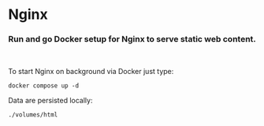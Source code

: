 # Nginx
### Run and go Docker setup for Nginx to serve static web content.

<br />

To start Nginx on background via Docker just type:
```
docker compose up -d
```

Data are persisted locally:
```
./volumes/html
```